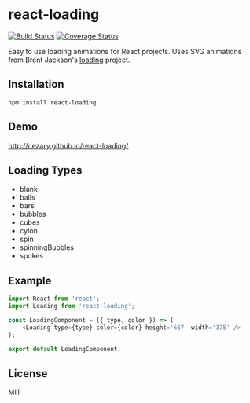 # react-loading

[![Build Status](https://travis-ci.org/fakiolinho/react-loading.svg?branch=master)](https://travis-ci.org/fakiolinho/react-loading) [![Coverage Status](https://coveralls.io/repos/github/fakiolinho/react-loading/badge.svg?branch=master)](https://coveralls.io/github/fakiolinho/react-loading?branch=master)

Easy to use loading animations for React projects. Uses SVG animations from Brent Jackson's [loading](https://github.com/jxnblk/loading) project.

## Installation

```
npm install react-loading
```

## Demo

http://cezary.github.io/react-loading/

## Loading Types

* blank
* balls
* bars
* bubbles
* cubes
* cylon
* spin
* spinningBubbles
* spokes

## Example

```javascript
import React from 'react';
import Loading from 'react-loading';

const LoadingComponent = ({ type, color }) => (
	<Loading type={type} color={color} height='667' width='375' />
);

export default LoadingComponent;
```

## License

MIT
